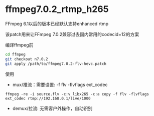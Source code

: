 # ffmpeg7.0.2_rtmp_h265

FFmpeg 6.1以后的版本已经默认支持enhanced rtmp

该patch用来让FFmpeg 7.0.2兼容过去国内常用的codecid=12的方案

编译ffmpeg前
```sh
cd ffmpeg
git checkout n7.0.2
git apply /path/to/ffmpeg7.0.2-flv-hevc.patch
```

使用
* mux/推流：需要设置: -f flv -flvflags ext_codec
```markup
ffmpeg -re -i source.flv -c:v libx265 -c:a copy -f flv -flvflags ext_codec rtmp://192.168.0.1/live/1000
```

* demux/拉流: 无需客户外操作，自动识别
